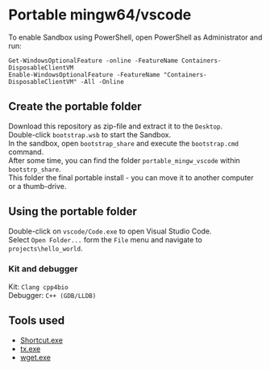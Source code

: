 # Portable mingw64/vscode

To enable Sandbox using PowerShell, open PowerShell as Administrator and run:

```
Get-WindowsOptionalFeature -online -FeatureName Containers-DisposableClientVM
Enable-WindowsOptionalFeature -FeatureName "Containers-DisposableClientVM" -All -Online
```

## Create the portable folder

Download this repository as zip-file and extract it to the `Desktop`.</br>
Double-click `bootstrap.wsb` to start the Sandbox.<br>
In the sandbox, open `bootstrap_share` and execute the `bootstrap.cmd` command.<br>
After some time, you can find the folder `portable_mingw_vscode` within `bootstrp_share`.<br>
This folder the final portable install - you can move it to another computer or a thumb-drive.


## Using the portable folder

Double-click on `vscode/Code.exe` to open Visual Studio Code.<br>
Select `Open Folder...` form the `File` menu and navigate to `projects\hello_world`.

### Kit and debugger

Kit: `Clang cpp4bio`<br>
Debugger: `C++ (GDB/LLDB)`<br>


## Tools used
- [Shortcut.exe](http://www.optimumx.com/download/Shortcut.zip)
- [tx.exe](https://tukaani.org/xz/)
- [wget.exe](https://eternallybored.org/misc/wget/releases/wget-1.20-win64.zip)
